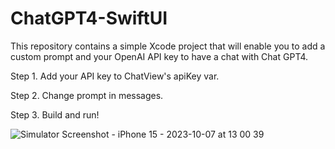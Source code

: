 # ChatGPT4-SwiftUI

This repository contains a simple Xcode project that will enable you to add a custom prompt and your OpenAI API key to have a chat with Chat GPT4.

Step 1. Add your API key to ChatView's apiKey var.

Step 2. Change prompt in messages.

Step 3. Build and run!

![Simulator Screenshot - iPhone 15 - 2023-10-07 at 13 00 39](https://github.com/yousifKashef/ChatGPT4-SwiftUI/assets/39941169/5772e698-3032-4ddd-afc8-5654e4ffa92d)
